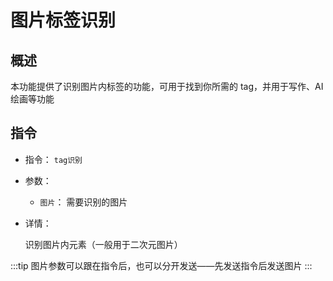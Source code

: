 # 图片标签识别

## 概述

本功能提供了识别图片内标签的功能，可用于找到你所需的 tag，并用于写作、AI 绘画等功能

## 指令

- 指令： `tag识别`

- 参数：

  - `图片`： 需要识别的图片

- 详情：

  识别图片内元素（一般用于二次元图片）

:::tip
图片参数可以跟在指令后，也可以分开发送——先发送指令后发送图片
:::
